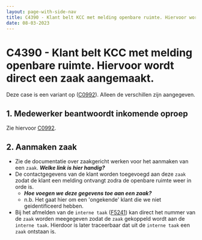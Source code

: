 ```yaml
---
layout: page-with-side-nav
title: C4390 - Klant belt KCC met melding openbare ruimte. Hiervoor wordt direct een zaak aangemaakt.
date: 08-03-2023
---
```


# C4390 - Klant belt KCC met melding openbare ruimte. Hiervoor wordt direct een zaak aangemaakt.

Deze case is een variant op ([C0992](./0992.md)). Alleen de verschillen zijn aangegeven.

## 1. Medewerker beantwoordt inkomende oproep

Zie hiervoor [C0992](./0992.md).

## 2. Aanmaken zaak

- Zie de documentatie over zaakgericht werken voor het aanmaken van een `zaak`.
___Welke link is hier handig?___
- De contactgegevens van de klant worden toegevoegd aan deze `zaak` zodat de klant een melding ontvangt zodra de openbare ruimte weer in orde is.
    - ___Hoe voegen we deze gegevens toe aan een zaak?___
    - n.b. Het gaat hier om een 'ongekende' klant die we niet geidentificeerd hebben.
- Bij het afmelden van de `interne taak` ([F5241](./5241.md)) kan direct het nummer van de `zaak` worden meegegeven zodat de `zaak` gekoppeld wordt aan de `interne taak`. Hierdoor is later traceerbaar dat uit de `interne taak` een `zaak` ontstaan is.
